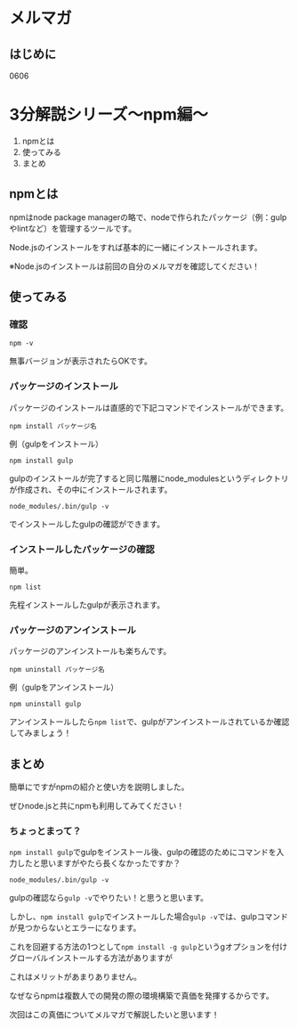 # メルマガ

## はじめに

0606

# 3分解説シリーズ〜npm編〜

  1. npmとは
  2. 使ってみる
  3. まとめ

## npmとは

npmはnode package managerの略で、nodeで作られたパッケージ（例：gulpやlintなど）を管理するツールです。

Node.jsのインストールをすれば基本的に一緒にインストールされます。

※Node.jsのインストールは前回の自分のメルマガを確認してください！

## 使ってみる

### 確認

`npm -v`

無事バージョンが表示されたらOKです。

### パッケージのインストール

パッケージのインストールは直感的で下記コマンドでインストールができます。

`npm install パッケージ名`

例（gulpをインストール）

`npm install gulp`

gulpのインストールが完了すると同じ階層にnode_modulesというディレクトリが作成され、その中にインストールされます。

`node_modules/.bin/gulp -v`

でインストールしたgulpの確認ができます。

### インストールしたパッケージの確認

簡単。

`npm list`

先程インストールしたgulpが表示されます。

### パッケージのアンインストール

パッケージのアンインストールも楽ちんです。

`npm uninstall パッケージ名`

例（gulpをアンインストール）

`npm uninstall gulp`

アンインストールしたら`npm list`で、gulpがアンインストールされているか確認してみましょう！

## まとめ

簡単にですがnpmの紹介と使い方を説明しました。

ぜひnode.jsと共にnpmも利用してみてください！

### ちょっとまって？

`npm install gulp`でgulpをインストール後、gulpの確認のためにコマンドを入力したと思いますがやたら長くなかったですか？

`node_modules/.bin/gulp -v`

gulpの確認なら`gulp -v`でやりたい！と思うと思います。

しかし、`npm install gulp`でインストールした場合`gulp -v`では、gulpコマンドが見つからないとエラーになります。

これを回避する方法の1つとして`npm install -g gulp`というgオプションを付けグローバルインストールする方法がありますが

これはメリットがあまりありません。

なぜならnpmは複数人での開発の際の環境構築で真価を発揮するからです。

次回はこの真価についてメルマガで解説したいと思います！





